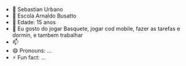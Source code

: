 - 👋 Sebastian Urbano
- 👀 Escola Arnaldo Busatto
- 🌱 Edade: 15 anos 
- 💞️ Eu gosto do jogar Basquete, jogar cod mobile, fazer as tarefas e dormin, e tambem trabalhar
- 📫 
- 😄 Pronouns: ...
- ⚡ Fun fact: ...

<!---
sebastianjesusmedina/sebastianjesusmedina is a ✨ special ✨ repository because its `README.md` (this file) appears on your GitHub profile.
You can click the Preview link to take a look at your changes.
--->
